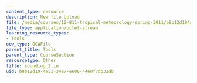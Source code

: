 ```yaml
---
content_type: resource
description: New file Upload
file: /media/courses/12-811-tropical-meteorology-spring-2011/b8b12d194a5334e7e6064460f7db32db_sounding_2.in
file_type: application/octet-stream
learning_resource_types:
- Tools
ocw_type: OCWFile
parent_title: Tools
parent_type: CourseSection
resourcetype: Other
title: sounding_2.in
uid: b8b12d19-4a53-34e7-e606-4460f7db32db
---
```

